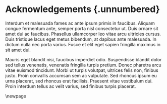 # Acknowledgements {.unnumbered}

<!-- This is for acknowledging all of the people who helped out -->

Interdum et malesuada fames ac ante ipsum primis in faucibus. Aliquam congue fermentum ante, semper porta nisl consectetur ut. Duis ornare sit amet dui ac faucibus. Phasellus ullamcorper leo vitae arcu ultricies cursus. Duis tristique lacus eget metus bibendum, at dapibus ante malesuada. In dictum nulla nec porta varius. Fusce et elit eget sapien fringilla maximus in sit amet dui.

Mauris eget blandit nisi, faucibus imperdiet odio. Suspendisse blandit dolor sed tellus venenatis, venenatis fringilla turpis pretium. Donec pharetra arcu vitae euismod tincidunt. Morbi ut turpis volutpat, ultrices felis non, finibus justo. Proin convallis accumsan sem ac vulputate. Sed rhoncus ipsum eu urna placerat, sed rhoncus erat facilisis. Praesent vitae vestibulum dui. Proin interdum tellus ac velit varius, sed finibus turpis placerat.

<!-- Use the \newpage command to force a new page -->

\newpage

